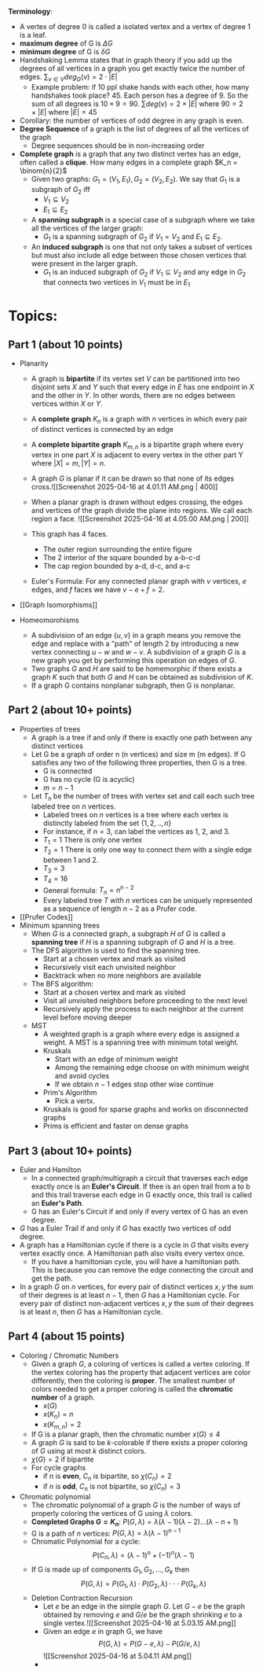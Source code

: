 **Terminology**: 
- A vertex of degree 0 is called a isolated vertex and a vertex of degree 1 is a leaf.
- **maximum degree** of G is $\Delta G$ 
- **minimum degree** of G is $\delta G$ 
- Handshaking Lemma states that in graph theory if you add up the degrees of all vertices in a graph you get exactly twice the number of edges. $\sum_{v \in V} deg_G(v) = 2\cdot |E|$ 
	- Example problem: if 10 ppl shake hands with each other, how many handshakes took place? 45. Each person has a degree of 9. So the sum of all degrees is $10 \times 9=90$. $\sum deg(v)=2\times |E|$ where $90=2\times |E|$ where $|E| =45$ 
- Corollary: the number of vertices of odd degree in any graph is even. 
- **Degree Sequence** of a graph is the list of degrees of all the vertices of the graph
	- Degree sequences should be in non-increasing order
- **Complete graph** is a graph that any two distinct vertex has an edge, often called a **clique**. How many edges in a complete graph $K_n = \binom{n}{2}$
	- Given two graphs: $G_1=(V_1,E_1), G_2=(V_2, E_2)$. We say that $G_1$ is a subgraph of $G_2$ iff
		- $V_1​⊆V_2$
		- $E_1 ​⊆ E_2$ 
	- A **spanning subgraph** is a special case of a subgraph where we take all the vertices of the larger graph: 
		- $G_1$ is a spanning subgraph of $G_2$ if $V_1=V_2$ and $E_1 ​⊆ E_2$. 
	- An **induced subgraph** is one that not only takes a subset of vertices but must also include all edge between those chosen vertices that were present in the larger graph.
		- $G_1$ is an induced subgraph of $G_2$ if $V_1​⊆V_2$ and any edge in $G_2$ that connects two vertices in $V_1$ must be in $E_1$  
# Topics:
## Part 1 (about 10 points)
- Planarity
	- A graph is **bipartite** if its vertex set $V$ can be partitioned into two disjoint sets $X$ and $Y$ such that every edge in $E$ has one endpoint in $X$ and the other in $Y$. In other words, there are no edges between vertices within $X$ or $Y$. 
	- A **complete graph** $K_n$ is a graph with $n$ vertices in which every pair of distinct vertices is connected by an edge
	- A **complete bipartite graph** $K_{m,n}$ is a bipartite graph where every vertex in one part $X$ is adjacent to every vertex in the other part Y where $|X|=m,|Y|=n$.

	- A graph $G$ is planar if it can be drawn so that none of its edges cross.![[Screenshot 2025-04-16 at 4.01.11 AM.png | 400]]
	- When a planar graph is drawn without edges crossing, the edges and vertices of the graph divide the plane into regions. We call each region a face. ![[Screenshot 2025-04-16 at 4.05.00 AM.png | 200]]
	- This graph has 4 faces. 
		- The outer region surrounding the entire figure
		- The 2 interior of the square bounded by a-b-c-d
		- The cap region bounded by a-d, d-c, and a-c
	- Euler's Formula: For any connected planar graph with $v$ vertices, $e$ edges, and $f$ faces we have $v-e+f=2$.
	
- [[Graph Isomorphisms]]
- Homeomorohisms
	- A subdivision of an edge $\{u,v\}$ in a graph means you remove the edge and replace with a "path" of length 2 by introducing a new vertex connecting $u-w$ and $w-v$. A subdivision of a graph $G$ is a new graph you get by performing this operation on edges of $G$.
	- Two graphs $G$ and $H$ are said to be homemorphic if there exists a graph $K$ such that both $G$ and $H$ can be obtained as subdivision of $K$.
	- If a graph G contains nonplanar subgraph, then G is nonplanar. 
## Part 2 (about 10+ points)
- Properties of trees
	- A graph is a tree if and only if there is exactly one path between any distinct vertices
	- Let G be a graph of order n (n vertices) and size m (m edges). If G satisfies any two of the following three properties, then G is a tree. 
		- G is connected
		- G has no cycle (G is acyclic)
		- $m=n-1$
	- Let $T_n$ be the number of trees with vertex set and call each such tree labeled tree on $n$ vertices. 
		- Labeled trees on $n$ vertices is a tree where each vertex is distinctly labeled from the set $\{1,2,..,n\}$
		- For instance, if $n=3$, can label the vertices as 1, 2, and 3. 
		- $T_1=1$ There is only one vertex
		- $T_2=1$ There is only one way to connect them with a single edge between 1 and 2.
		- $T_3=3$ 
		- $T_4=16$
		- General formula: $T_n=n^{n-2}$ 
		- Every labeled tree $T$ with $n$ vertices can be uniquely represented as a sequence of length $n-2$ as a Prufer code.
- [[Prufer Codes]]
- Minimum spanning trees 
	- When $G$ is a connected graph, a subgraph $H$ of $G$ is called a **spanning tree** if $H$ is a spanning subgraph of $G$ and $H$ is a tree.
	- The DFS algorithm is used to find the spanning tree. 
		- Start at a chosen vertex and mark as visited
		- Recursively visit each unvisited neighbor
		- Backtrack when no more neighbors are available
	- The BFS algorithm:
		- Start at a chosen vertex and mark as visited
		- Visit all unvisited neighbors before proceeding to the next level 
		- Recursively apply the process to each neighbor at the current level before moving deeper 
	- MST
		- A weighted graph is a graph where every edge is assigned a weight. A MST is a spanning tree with minimum total weight.
		- Kruskals
			- Start with an edge of minimum weight
			- Among the remaining edge choose on with minimum weight and avoid cycles 
			- If we obtain $n-1$ edges stop other wise continue
		- Prim's Algorithm 
			- Pick a vertx. 
		- Kruskals is good for sparse graphs and works on disconnected graphs 
		- Prims is efficient and faster on dense graphs
## Part 3 (about 10+ points)
- Euler and Hamilton
	- In a connected graph/multigraph a circuit that traverses each edge exactly once is an **Euler's Circuit**. If thee is an open trail from a to b and this trail traverse each edge in G exactly once, this trail is called an **Euler's Path**.
	- G has an Euler's Circuit if and only if every vertex of G has an even degree.
- $G$ has a Euler Trail if and only if $G$ has exactly two vertices of odd degree.
- A graph has a Hamiltonian cycle if there is a cycle in $G$ that visits every vertex exactly once. A Hamiltonian path also visits every vertex once.
	- If you have a hamiltonian cycle, you will have a hamiltonian path. This is because you can remove the edge connecting the circuit and get the path. 
- In a graph $G$ on $n$ vertices, for every pair of distinct vertices $x,y$ the sum of their degrees is at least $n-1$, then $G$ has a Hamiltonian cycle. For every pair of distinct non-adjacent vertices $x,y$ the sum of their degrees is at least $n$, then $G$ has a Hamiltonian cycle. 
## Part 4 (about 15 points)
- Coloring / Chromatic Numbers
	- Given a graph $G$, a coloring of vertices is called a vertex coloring. If the vertex coloring has the property that adjacent vertices are color differently, then the coloring is **proper**. The smallest number of colors needed to get a proper coloring is called the **chromatic number** of a graph. 
		- $x(G)$ 
		- $x(K_n)=n$
		- $x(K_{m,n})=2$
	- If G is a planar graph, then the chromatic number $x(G)\le 4$ 
	- A graph $G$ is said to be $k$-colorable if there exists a proper coloring of $G$ using at most $k$ distinct colors. 
	- $χ(G)=2$ if bipartite 
	- For cycle graphs
		- if $n$ is **even**, $C_n$ is bipartite,  so $χ(C_n)=2$
		- if $n$ is **odd**, $C_n$ is not bipartite, so $χ(C_n)=3$
- Chromatic polynomial
	- The chromatic polynomial of a graph $G$ is the number of ways of properly coloring the vertices of G using $\lambda$ colors.
	- **Completed Graphs $G=K_n$**: $P(G,\lambda)=\lambda(\lambda -1)(\lambda -2) ...(\lambda - n+ 1)$ 
	- G is a path of $n$ vertices: $P(G,\lambda)= \lambda (\lambda - 1)^{n-1}$ 
	- Chromatic Polynomial for a cycle: $$P(C_n,\lambda)=(\lambda -1)^n+(-1)^n(\lambda-1)$$
	- If G is made up of components $G_1,G_2,...,G_k$ then $$P(G,\lambda)=P(G_1,\lambda)\cdot P(G_2,\lambda) \cdot \cdot \cdot P(G_k,\lambda) $$
	- Deletion Contraction Recursion
		- Let $e$ be an edge in the simple graph $G$. Let $G-e$ be the graph obtained by removing $e$ and $G/e$ be the graph shrinking $e$ to a single vertex.![[Screenshot 2025-04-16 at 5.03.15 AM.png]]
		- Given an edge $e$ in graph G, we have $$P(G,\lambda)=P(G-e,\lambda)-P(G/e,\lambda)$$![[Screenshot 2025-04-16 at 5.04.11 AM.png]]
		- 